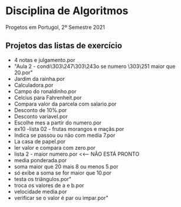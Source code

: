 # Disciplina de Algoritmos
Progetos em Portugol, 2º Semestre 2021

## Projetos das listas de exercício

 -  4 notas e julgamento.por
 -  "Aula 2 - condi\303\247\303\243o se numero \303\251 maior que 20.por"
 -  Jardim da rainha.por
 -  Calculadora.por
 -  Campo do ronaldinho.por
 -  Celcius para Fahrenheit.por
 -  Compara valor da parcela com salario.por
 -  Desconto de 10%.por
 -  Desconto variavel.por
 -  Escolhe mes a partir do numero.por
 -  ex10 -lista 02 - frutas morangos e maçãs.por
 -  Indica se passou ou não com media 7.por
 -  La casa de papel.por
 -  ler valor e compara com zero.por
 -  lista 2 - maior numero.por <<-- NÃO ESTÁ PRONTO
 -  media ponderada.por
 -  soma maior que 20 mais 8 ou menos 5.por
 -  só exibe a soma se for maior que 10.por
 -  testa os triângulos.por"
 -  troca os valores de a e b.por
 -  velocidade media.por
 -  verificar se o valor é par ou impar.por"
